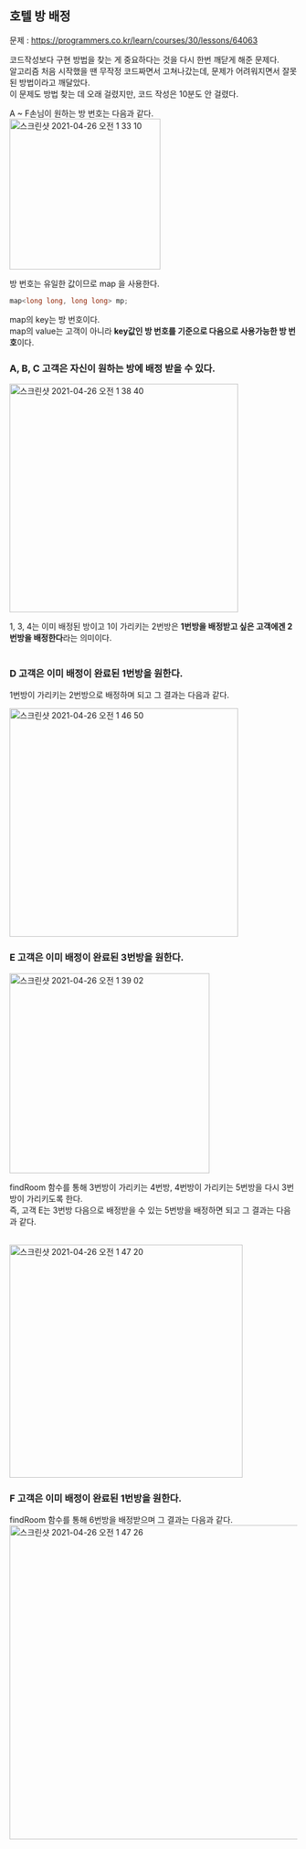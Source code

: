 <h2>호텔 방 배정</h2>

문제 : https://programmers.co.kr/learn/courses/30/lessons/64063

코드작성보다 구현 방법을 찾는 게 중요하다는 것을 다시 한번 깨닫게 해준 문제다.<br>
알고리즘 처음 시작했을 땐 무작정 코드짜면서 고쳐나갔는데, 문제가 어려워지면서 잘못된 방법이라고 깨달았다.<br>
이 문제도 방법 찾는 데 오래 걸렸지만, 코드 작성은 10분도 안 걸렸다.<br>

A ~ F손님이 원하는 방 번호는 다음과 같다.<br>
<img width="264" alt="스크린샷 2021-04-26 오전 1 33 10" src="https://user-images.githubusercontent.com/54436228/116001434-61d5b000-a62f-11eb-92f1-6fe08637b137.png">

방 번호는 유일한 값이므로 map 을 사용한다.<br>
``` C++
map<long long, long long> mp;
```
map의 key는 방 번호이다.<br>
map의 value는 고객이 아니라 **key값인 방 번호를 기준으로 다음으로 사용가능한 방 번호**이다.<br>

<h3>A, B, C 고객은 자신이 원하는 방에 배정 받을 수 있다.</h3>
<img width="400" alt="스크린샷 2021-04-26 오전 1 38 40" src="https://user-images.githubusercontent.com/54436228/116001640-5a62d680-a630-11eb-843f-493ef6d3d1d6.png">

1, 3, 4는 이미 배정된 방이고 1이 가리키는 2번방은 **1번방을 배정받고 싶은 고객에겐 2번방을 배정한다**라는 의미이다.<br><br>

<h3>D 고객은 이미 배정이 완료된 1번방을 원한다.</h3>

1번방이 가리키는 2번방으로 배정하며 되고 그 결과는 다음과 같다.<br>

<img width="400" alt="스크린샷 2021-04-26 오전 1 46 50" src="https://user-images.githubusercontent.com/54436228/116001830-934f7b00-a631-11eb-8f15-9430ae8e2c5f.png"><br>


<h3>E 고객은 이미 배정이 완료된 3번방을 원한다.</h3>
<img width="350" alt="스크린샷 2021-04-26 오전 1 39 02" src="https://user-images.githubusercontent.com/54436228/116001700-b75e8c80-a630-11eb-9f40-0f26df0c8770.png">

findRoom 함수를 통해 3번방이 가리키는 4번방, 4번방이 가리키는 5번방을 다시 3번방이 가리키도록 한다.<br>
즉, 고객 E는 3번방 다음으로 배정받을 수 있는 5번방을 배정하면 되고 그 결과는 다음과 같다.<br>

<br><img width="408" alt="스크린샷 2021-04-26 오전 1 47 20" src="https://user-images.githubusercontent.com/54436228/116001827-8cc10380-a631-11eb-84ae-fb2ba49c131b.png"><br>


<h3>F 고객은 이미 배정이 완료된 1번방을 원한다.</h3>

findRoom 함수를 통해 6번방을 배정받으며 그 결과는 다음과 같다.<br>
<img width="550" alt="스크린샷 2021-04-26 오전 1 47 26" src="https://user-images.githubusercontent.com/54436228/116001899-e9242300-a631-11eb-98e4-6f8c3c2edd6a.png">


